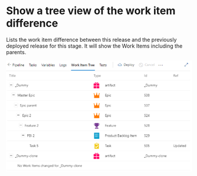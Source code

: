 # Show a tree view of the work item difference

Lists the work item difference between this release and the previously deployed release for this stage. It will show the Work Items including the parents.

![Work Item Tree](static/screenshot-workitem-tree.png)